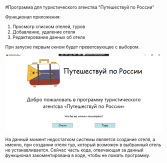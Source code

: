 #Программа для туристического агенства "Путешествуй по России"

Функционал приложения:
1. Просмотр списком отелей, туров
2. Добавление, удаление отеля
3. Редактирование данных об отеле

При запуске первым окном будет преветсвующее с выбором.

![HelloWindow](https://github.com/NAsty34/Session1TourDemo/blob/app/HelloWindow.png "Первое окно")

На данный момент недостатком системы является создание отеля, а именно, при создании отеля тур, который возможен в выбранный отель не устанавливается.
Сейчас часть кода, отвечающая за данный функционал закоментирована в коде, чтобы не ломать программу.